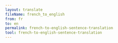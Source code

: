 ```yaml
---
layout: translate
fileName: french_to_english
from: fr
to: en
permalink: french-to-english-sentence-translation
tool: french-to-english-sentence-translation
---
```

